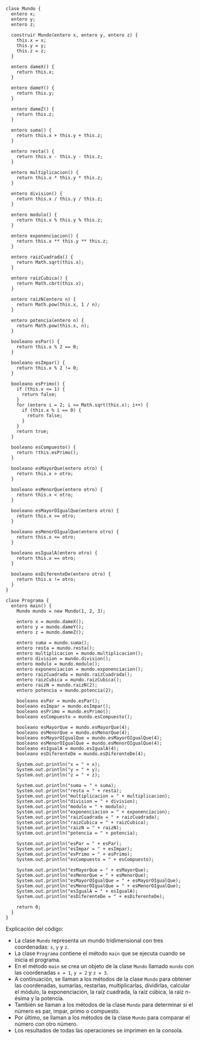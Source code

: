 ```cool
clase Mundo {
  entero x;
  entero y;
  entero z;

  construir Mundo(entero x, entero y, entero z) {
    this.x = x;
    this.y = y;
    this.z = z;
  }

  entero dameX() {
    return this.x;
  }

  entero dameY() {
    return this.y;
  }

  entero dameZ() {
    return this.z;
  }

  entero suma() {
    return this.x + this.y + this.z;
  }

  entero resta() {
    return this.x - this.y - this.z;
  }

  entero multiplicacion() {
    return this.x * this.y * this.z;
  }

  entero division() {
    return this.x / this.y / this.z;
  }

  entero modulo() {
    return this.x % this.y % this.z;
  }

  entero exponenciacion() {
    return this.x ** this.y ** this.z;
  }

  entero raizCuadrada() {
    return Math.sqrt(this.x);
  }

  entero raizCubica() {
    return Math.cbrt(this.x);
  }

  entero raizN(entero n) {
    return Math.pow(this.x, 1 / n);
  }

  entero potencia(entero n) {
    return Math.pow(this.x, n);
  }

  booleano esPar() {
    return this.x % 2 == 0;
  }

  booleano esImpar() {
    return this.x % 2 != 0;
  }

  booleano esPrimo() {
    if (this.x <= 1) {
      return false;
    }
    for (entero i = 2; i <= Math.sqrt(this.x); i++) {
      if (this.x % i == 0) {
        return false;
      }
    }
    return true;
  }

  booleano esCompuesto() {
    return !this.esPrimo();
  }

  booleano esMayorQue(entero otro) {
    return this.x > otro;
  }

  booleano esMenorQue(entero otro) {
    return this.x < otro;
  }

  booleano esMayorOIgualQue(entero otro) {
    return this.x >= otro;
  }

  booleano esMenorOIgualQue(entero otro) {
    return this.x <= otro;
  }

  booleano esIgualA(entero otro) {
    return this.x == otro;
  }

  booleano esDiferenteDe(entero otro) {
    return this.x != otro;
  }
}

clase Programa {
  entero main() {
    Mundo mundo = new Mundo(1, 2, 3);

    entero x = mundo.dameX();
    entero y = mundo.dameY();
    entero z = mundo.dameZ();

    entero suma = mundo.suma();
    entero resta = mundo.resta();
    entero multiplicacion = mundo.multiplicacion();
    entero division = mundo.division();
    entero modulo = mundo.modulo();
    entero exponenciacion = mundo.exponenciacion();
    entero raizCuadrada = mundo.raizCuadrada();
    entero raizCubica = mundo.raizCubica();
    entero raizN = mundo.raizN(2);
    entero potencia = mundo.potencia(2);

    booleano esPar = mundo.esPar();
    booleano esImpar = mundo.esImpar();
    booleano esPrimo = mundo.esPrimo();
    booleano esCompuesto = mundo.esCompuesto();

    booleano esMayorQue = mundo.esMayorQue(4);
    booleano esMenorQue = mundo.esMenorQue(4);
    booleano esMayorOIgualQue = mundo.esMayorOIgualQue(4);
    booleano esMenorOIgualQue = mundo.esMenorOIgualQue(4);
    booleano esIgualA = mundo.esIgualA(4);
    booleano esDiferenteDe = mundo.esDiferenteDe(4);

    System.out.println("x = " + x);
    System.out.println("y = " + y);
    System.out.println("z = " + z);

    System.out.println("suma = " + suma);
    System.out.println("resta = " + resta);
    System.out.println("multiplicacion = " + multiplicacion);
    System.out.println("division = " + division);
    System.out.println("modulo = " + modulo);
    System.out.println("exponenciacion = " + exponenciacion);
    System.out.println("raizCuadrada = " + raizCuadrada);
    System.out.println("raizCubica = " + raizCubica);
    System.out.println("raizN = " + raizN);
    System.out.println("potencia = " + potencia);

    System.out.println("esPar = " + esPar);
    System.out.println("esImpar = " + esImpar);
    System.out.println("esPrimo = " + esPrimo);
    System.out.println("esCompuesto = " + esCompuesto);

    System.out.println("esMayorQue = " + esMayorQue);
    System.out.println("esMenorQue = " + esMenorQue);
    System.out.println("esMayorOIgualQue = " + esMayorOIgualQue);
    System.out.println("esMenorOIgualQue = " + esMenorOIgualQue);
    System.out.println("esIgualA = " + esIgualA);
    System.out.println("esDiferenteDe = " + esDiferenteDe);

    return 0;
  }
}
```

Explicación del código:

* La clase `Mundo` representa un mundo tridimensional con tres coordenadas: `x`, `y` y `z`.
* La clase `Programa` contiene el método `main` que se ejecuta cuando se inicia el programa.
* En el método `main` se crea un objeto de la clase `Mundo` llamado `mundo` con las coordenadas `x = 1`, `y = 2` y `z = 3`.
* A continuación, se llaman a los métodos de la clase `Mundo` para obtener las coordenadas, sumarlas, restarlas, multiplicarlas, dividirlas, calcular el módulo, la exponenciación, la raíz cuadrada, la raíz cúbica, la raíz n-ésima y la potencia.
* También se llaman a los métodos de la clase `Mundo` para determinar si el número es par, impar, primo o compuesto.
* Por último, se llaman a los métodos de la clase `Mundo` para comparar el número con otro número.
* Los resultados de todas las operaciones se imprimen en la consola.